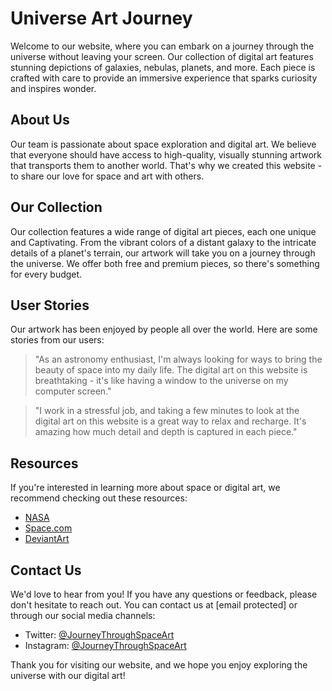 <!--font:Barlow Condensed-->

# Universe Art Journey

Welcome to our website, where you can embark on a journey through the universe without leaving your screen. Our collection of digital art features stunning depictions of galaxies, nebulas, planets, and more. Each piece is crafted with care to provide an immersive experience that sparks curiosity and inspires wonder.

## About Us

Our team is passionate about space exploration and digital art. We believe that everyone should have access to high-quality, visually stunning artwork that transports them to another world. That's why we created this website - to share our love for space and art with others.

## Our Collection

Our collection features a wide range of digital art pieces, each one unique and Cap<wbr>ti<wbr>va<wbr>ting. From the vibrant colors of a distant galaxy to the intricate details of a planet's terrain, our artwork will take you on a journey through the universe. We offer both free and premium pieces, so there's something for every budget.

## User Stories

Our artwork has been enjoyed by people all over the world. Here are some stories from our users:

> "As an astronomy enthusiast, I'm always looking for ways to bring the beauty of space into my daily life. The digital art on this website is breathtaking - it's like having a window to the universe on my computer screen."

> "I work in a stressful job, and taking a few minutes to look at the digital art on this website is a great way to relax and recharge. It's amazing how much detail and depth is captured in each piece."

## Resources

If you're interested in learning more about space or digital art, we recommend checking out these resources:

-   [NASA](#)
-   [Space.com](#)
-   [DeviantArt](#)

## Contact Us

We'd love to hear from you! If you have any questions or feedback, please don't hesitate to reach out. You can contact us at [email protected] or through our social media channels:

-   Twitter: [@JourneyThroughSpaceArt](#)
-   Instagram: [@JourneyThroughSpaceArt](#)

Thank you for visiting our website, and we hope you enjoy exploring the universe with our digital art!

<!--

Write me content for website with wallpaper which alt text is:

"A digital painting of a distant planet, with a unique atmosphere and unusual terrain."

The name/title of the page should not be 1:1 copy of the alt text but rather a real content of the website which is using this wallpaper.

- Use markdown format
- Start with heading
- Heading should be short and concise
- The content should look like a real website
- The website should not be about the wallpaper, wallpaper is just a related background
- Heading should be contain work "wallpaper" or "background"
- Include real sections like references, contact, user stories, etc. use things relevant to the page purpose.
- Feel free to use structure like headings, bullets, numbering, blockquotes, paragraphs, horizontal lines, etc.
- You can use formatting like bold or _italic_
- You can include UTF-8 emojis
- Links should be only #hash anchors (and you can refer to the document itself)
- Do not include images


---


# Space Odyssey Wallpaper: Explore the Universe on Your Screen

Welcome to Space Odyssey, your one-stop destination for all things space-related. Our website offers a unique collection of wallpapers that will take you on a journey through the universe. Our latest addition is a digital painting of a distant planet, with a unique atmosphere and unusual terrain. This wallpaper will transport you to another world every time you glance at your screen.

## About Us

At Space Odyssey, we are passionate about space exploration and want to share our love for the universe with everyone. Our mission is to provide high-quality space-themed wallpapers that inspire and spark curiosity. We believe that every person should have the opportunity to experience the beauty and mystery of space, even if it's just on their computer or phone screen.

## Our Collection

Our collection features a wide variety of space-themed wallpapers, including galaxies, nebulas, planets, and more. Each wallpaper is carefully selected to ensure that it meets our high standards for quality and visual appeal. We offer both free and premium wallpapers, so there's something for everyone.

## User Stories

Our wallpapers have been downloaded by people all over the world. Here are some stories from our users:

> "I work in an office, and looking at my computer screen all day can be draining. But ever since I started using the space wallpapers from Space Odyssey, I feel like I'm transported to another world. It's a great way to take a mental break and recharge."

> "My son loves space, and he was thrilled when I showed him the wallpapers from Space Odyssey. We now have a different space wallpaper on each of our devices, and it's become a fun family tradition to choose a new one every month."

## References

If you're interested in learning more about space, we recommend checking out these resources:

- [NASA](#)
- [Space.com](#)
- [ESA](#)

## Contact Us

If you have any questions or feedback, we'd love to hear from you. You can reach us at [email protected] or through our social media channels:

- Twitter: [@SpaceOdyssey](#)
- Instagram: [@SpaceOdysseyWallpapers](#)

Thank you for visiting Space Odyssey, and we hope you enjoy our space-themed wallpapers!


---


Heading should not include word "wallpaper". The website should not be about the wallpaper itself, wallpaper is just a related background, rewrite whole content.


---


# Journey Through the Universe: Explore Space with Our Collection of Digital Art

Welcome to our website, where you can embark on a journey through the universe without leaving your screen. Our collection of digital art features stunning depictions of galaxies, nebulas, planets, and more. Each piece is crafted with care to provide an immersive experience that sparks curiosity and inspires wonder.

## About Us

Our team is passionate about space exploration and digital art. We believe that everyone should have access to high-quality, visually stunning artwork that transports them to another world. That's why we created this website - to share our love for space and art with others.

## Our Collection

Our collection features a wide range of digital art pieces, each one unique and Cap<wbr>ti<wbr>va<wbr>ting. From the vibrant colors of a distant galaxy to the intricate details of a planet's terrain, our artwork will take you on a journey through the universe. We offer both free and premium pieces, so there's something for every budget.

## User Stories

Our artwork has been enjoyed by people all over the world. Here are some stories from our users:

> "As an astronomy enthusiast, I'm always looking for ways to bring the beauty of space into my daily life. The digital art on this website is breathtaking - it's like having a window to the universe on my computer screen."

> "I work in a stressful job, and taking a few minutes to look at the digital art on this website is a great way to relax and recharge. It's amazing how much detail and depth is captured in each piece."

## Resources

If you're interested in learning more about space or digital art, we recommend checking out these resources:

- [NASA](#)
- [Space.com](#)
- [DeviantArt](#)

## Contact Us

We'd love to hear from you! If you have any questions or feedback, please don't hesitate to reach out. You can contact us at [email protected] or through our social media channels:

- Twitter: [@JourneyThroughSpaceArt](#)
- Instagram: [@JourneyThroughSpaceArt](#)

Thank you for visiting our website, and we hope you enjoy exploring the universe with our digital art!

-->
